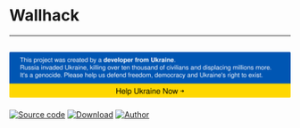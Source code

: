 # Wallhack
----
[![Stand With Ukraine](https://raw.githubusercontent.com/vshymanskyy/StandWithUkraine/main/banner-direct-single.svg)](https://stand-with-ukraine.pp.ua)
----

[![Source code](https://img.shields.io/badge/source%20code%20-%23323330.svg?&style=for-the-badge&logo=buddy&logoColor=white&color=000)](https://github.com/notflask/External-Wallhack/tree/master/code)
[![Download](https://img.shields.io/badge/download%20-%23323330.svg?&style=for-the-badge&logo=DocuSign&logoColor=white&color=000)](https://github.com/notflask/wallhack/releases/tag/v0.0.1)
[![Author](https://img.shields.io/badge/author:%20notflask-%23323330.svg?&style=for-the-badge&logo=redhat&logoColor=ffd600&color=000)](https://github.com/notflask/)
